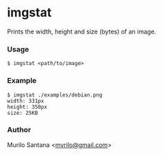 # imgstat

Prints the width, height and size (bytes) of an image.

### Usage

    $ imgstat <path/to/image>

### Example

```
$ imgstat ./examples/debian.png
width: 331px
height: 350px
size: 25KB
```

### Author

Murilo Santana <<mvrilo@gmail.com>>